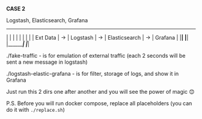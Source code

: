 **CASE 2**

Logstash, Elasticsearch, Grafana

 __________      __________      _______________      _________  
|          |    |          |    |               |    |         |
| Ext Data | -> | Logstash | -> | Elasticsearch | -> | Grafana |
|__________|    |__________|    |_______________|    |_________| 

./fake-traffic - is for emulation of external traffic (each 2 seconds will be sent a new message in logstash)

./logstash-elastic-grafana - is for filter, storage of logs, and show it in Grafana

Just run this 2 dirs one after another and you will see the power of magic 😊

P.S. Before you will run docker compose, replace all placeholders (you can do it with `./replace.sh`)